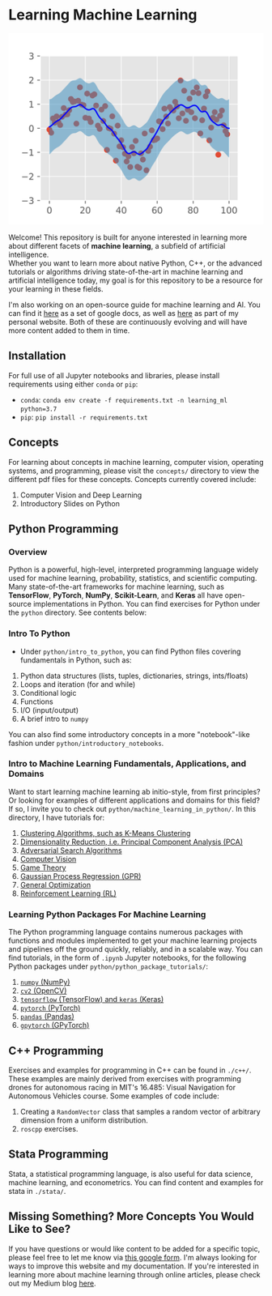 # Learning Machine Learning

![Example machine learning task: GPR](readme_images/gpr_ts_sine.png)

Welcome!  This repository is built for anyone interested in learning more about 
different facets of **machine learning**, a subfield of artificial intelligence.  
Whether you want to learn more about native Python, C++, or the advanced tutorials 
or algorithms driving state-of-the-art in machine learning and artificial intelligence today, 
my goal is for this repository to be a resource for your learning in these fields.

I'm also working on an open-source guide for machine learning and AI.  You can 
find it [here](https://docs.google.com/document/d/1XS8DIW_nVHKe8Gfp6hK24GMVcaM4TKbZCMEVxJfdG7Y/edit?usp=sharing) as a set of google docs, as well as [here](https://rmsander.github.io/documentation/index.html) as part of my personal website.  Both of 
these are continuously evolving and will have more content added to them in time.

## Installation
For full use of all Jupyter notebooks and libraries, please install requirements 
using either `conda` or `pip`:

- `conda`: `conda env create -f requirements.txt -n learning_ml python=3.7`
- `pip`: `pip install -r requirements.txt`

## Concepts
For learning about concepts in machine learning, computer vision, operating systems, and programming, please visit the `concepts/` directory to view the different pdf files for these concepts.  Concepts currently covered include:

1. Computer Vision and Deep Learning
2. Introductory Slides on Python

## Python Programming

### Overview
Python is a powerful, high-level, interpreted programming language widely used for 
machine learning, probability, statistics, and scientific computing.  Many state-of-the-art frameworks for 
machine learning, such as **TensorFlow**, **PyTorch**, **NumPy**, **Scikit-Learn**, and **Keras** all have open-source implementations in Python.  You can find exercises for Python under the `python` directory.  See contents below:

### Intro To Python
* Under `python/intro_to_python`, you can find Python files covering fundamentals in Python, such as:
1. Python data structures (lists, tuples, dictionaries, strings, ints/floats)
2. Loops and iteration (for and while)
3. Conditional logic
4. Functions
5. I/O (input/output)
6. A brief intro to `numpy`

You can also find some introductory concepts in a more "notebook"-like fashion under `python/introductory_notebooks`.

### Intro to Machine Learning Fundamentals, Applications, and Domains
Want to start learning machine learning ab initio-style, from first principles?  Or
looking for examples of different applications and domains for this field?  If so, I invite 
you to check out `python/machine_learning_in_python/`.  In this directory, I have
tutorials for:

1. [Clustering Algorithms, such as K-Means Clustering](https://github.com/rmsander/learning-machine_learning/tree/master/python/machine_learning_in_python/clustering)
2. [Dimensionality Reduction, i.e. Principal Component Analysis (PCA)](https://github.com/rmsander/learning-machine_learning/tree/master/python/machine_learning_in_python/dimensionality_reduction)
3. [Adversarial Search Algorithms](https://github.com/rmsander/learning-machine_learning/tree/master/python/machine_learning_in_python/adversarial_search)
4. [Computer Vision](https://github.com/rmsander/learning-machine_learning/tree/master/python/machine_learning_in_python/computer_vision)
5. [Game Theory](https://github.com/rmsander/learning-machine_learning/tree/master/python/machine_learning_in_python/game_theory)
6. [Gaussian Process Regression (GPR)](https://github.com/rmsander/learning-machine_learning/tree/master/python/machine_learning_in_python/gaussian_process_regression)
7. [General Optimization](https://github.com/rmsander/learning-machine_learning/tree/master/python/machine_learning_in_python/optimization)
8. [Reinforcement Learning (RL)](https://github.com/rmsander/learning-machine_learning/tree/master/python/machine_learning_in_python/reinforcement_learning)


### Learning Python Packages For Machine Learning
The Python programming language contains numerous packages with functions and modules
implemented to get your machine learning projects and pipelines off the ground quickly,
reliably, and in a scalable way.  You can find tutorials, in the form of `.ipynb` Jupyter
notebooks, for the following Python packages under `python/python_package_tutorials/`:
1. [`numpy` (NumPy)](https://github.com/rmsander/learning-machine_learning/tree/master/python/python_package_tutorials/numpy)
2. [`cv2` (OpenCV)](https://github.com/rmsander/learning-machine_learning/tree/master/python/python_package_tutorials/opencv)
3. [`tensorflow` (TensorFlow) and `keras` (Keras)](https://github.com/rmsander/learning-machine_learning/tree/master/python/python_package_tutorials/tensorflow)
4. [`pytorch` (PyTorch)](https://github.com/rmsander/learning-machine_learning/tree/master/python/python_package_tutorials/pytorch)
5. [`pandas` (Pandas)](https://github.com/rmsander/learning-machine_learning/tree/master/python/python_package_tutorials/Pandas%20Exercises)
6. [`gpytorch` (GPyTorch)](https://github.com/rmsander/learning-machine_learning/tree/master/python/python_package_tutorials/gpytorch)


## C++ Programming
Exercises and examples for programming in C++ can be found in `./c++/`.  These examples are mainly derived from exercises with programming drones for autonomous racing in MIT's 16.485: Visual Navigation for Autonomous Vehicles course.  Some examples of code include:

1. Creating a `RandomVector` class that samples a random vector of arbitrary dimension from a uniform distribution.
2. `roscpp` exercises.

## Stata Programming
Stata, a statistical programming language, is also useful for data science, machine learning, and econometrics.  You can find content and examples for stata in   `./stata/`.

## Missing Something?  More Concepts You Would Like to See?
If you have questions or would like content to be added for a specific topic, 
please feel free to let me know via [this google form](https://forms.gle/yH4NxYYQsqjNexuQ8).  I'm always looking for ways to improve this website and my documentation.
If you're interested in learning more about machine learning through online articles, 
please check out my Medium blog [here](https://rmsander.medium.com).
